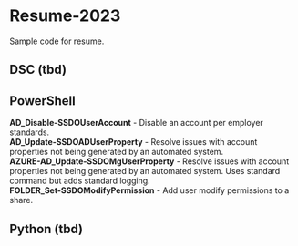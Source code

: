 # Resume-2023   
Sample code for resume.   
## DSC (tbd)
## PowerShell  
**AD_Disable-SSDOUserAccount** - Disable an account per employer standards.   
**AD_Update-SSDOADUserProperty** - Resolve issues with account properties not being generated by an automated system.   
**AZURE-AD_Update-SSDOMgUserProperty** - Resolve issues with account properties not being generated by an automated system. Uses standard command but adds standard logging.   
**FOLDER_Set-SSDOModifyPermission** - Add user modify permissions to a share.   
## Python (tbd)
